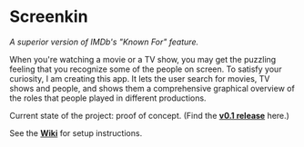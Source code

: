 # Screenkin
*A superior version of IMDb's "Known For" feature.*

When you're watching a movie or a TV show, you may get the puzzling feeling that you recognize some of the people on screen. To satisfy your curiosity, I am creating this app. It lets the user search for movies, TV shows and people, and shows them a comprehensive graphical overview of the roles that people played in different productions.

Current state of the project: proof of concept. (Find the **[v0.1 release](https://github.com/tfiers/filmograph/releases/tag/v0.1)** here.)

See the **[Wiki](https://github.com/tfiers/filmograph/wiki)** for setup instructions.
